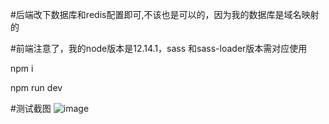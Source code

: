 #后端改下数据库和redis配置即可,不该也是可以的，因为我的数据库是域名映射的



#前端注意了，我的node版本是12.14.1，sass 和sass-loader版本需对应使用

npm  i

npm  run dev


#测试截图
![image](https://user-images.githubusercontent.com/91325832/181408740-cfaf72c2-828d-4493-8f1e-57022fb09e09.png)


